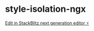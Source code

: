 # style-isolation-ngx

[Edit in StackBlitz next generation editor ⚡️](https://stackblitz.com/~/github.com/Iworb/style-isolation-ngx)